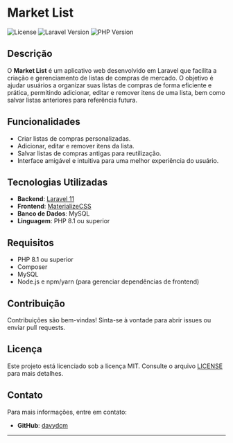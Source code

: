 # Market List

![License](https://img.shields.io/github/license/davydcm/marketlist)
![Laravel Version](https://img.shields.io/badge/Laravel-11.x-brightgreen)
![PHP Version](https://img.shields.io/badge/PHP-%3E%3D8.1-blue)

## Descrição

O **Market List** é um aplicativo web desenvolvido em Laravel que facilita a criação e gerenciamento de listas de compras de mercado. O objetivo é ajudar usuários a organizar suas listas de compras de forma eficiente e prática, permitindo adicionar, editar e remover itens de uma lista, bem como salvar listas anteriores para referência futura.

## Funcionalidades

- Criar listas de compras personalizadas.
- Adicionar, editar e remover itens da lista.
- Salvar listas de compras antigas para reutilização.
- Interface amigável e intuitiva para uma melhor experiência do usuário.

## Tecnologias Utilizadas

- **Backend**: [Laravel 11](https://laravel.com/docs/11.x)
- **Frontend**: [MaterializeCSS](https://materializecss.com/)
- **Banco de Dados**: MySQL
- **Linguagem**: PHP 8.1 ou superior

## Requisitos

- PHP 8.1 ou superior
- Composer
- MySQL
- Node.js e npm/yarn (para gerenciar dependências de frontend)

## Contribuição

Contribuições são bem-vindas! Sinta-se à vontade para abrir issues ou enviar pull requests.

## Licença

Este projeto está licenciado sob a licença MIT. Consulte o arquivo [LICENSE](LICENSE) para mais detalhes.

## Contato

Para mais informações, entre em contato:

- **GitHub**: [davydcm](https://github.com/davydcm)

---
